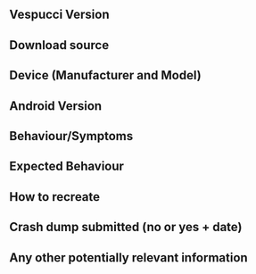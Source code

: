 <!--
When reporting issues, please use this template, if you are asking for an enhancement you can delete the text.

PLEASE check existing reports, https://vespucci.io/ and in particular http://vespucci.io/tutorials/faq/ for information before opening a new issue.

Please note that some components are maintained in upstream repositories and relevant issues should be reported there, these are specifically:

* background and overlay layers: https://github.com/osmlab/editor-layer-index
* presets: https://github.com/simonpoole/beautified-JOSM-preset
* opening hours user interface: https://github.com/simonpoole/OpeningHoursFragment
* name-related tag suggestions database: https://github.com/osmlab/name-suggestion-index

Translations are maintained on transifex: https://www.transifex.com/openstreetmap/vespucci/ do not submit spelling fixes or similar here, except for the default language (English).
-->

## Vespucci Version
<!-- required, see debug information screen (select debug in main menu) -->

## Download source
<!-- from where did you obtain the app? google play store, amazon, f-droid, github, ... -->

## Device (Manufacturer and Model)
<!-- required -->

## Android Version 
<!-- required, please indicate if you are using a custom version -->

## Behaviour/Symptoms
<!-- required -->

## Expected Behaviour
<!-- required -->

## How to recreate
<!-- required -->

## Crash dump submitted (no or yes + date)
<!-- required -->

## Any other potentially relevant information
<!-- optional -->
